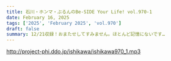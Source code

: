 ```yaml
---
title: 石川・ホンマ・ぶるんのBe-SIDE Your Life! vol.970-1
date: February 16, 2025
tags: ['2025', 'February 2025', 'vol.970']
draft: false
summary: 12/21収録！おまたせしてすみません。ほとんど記憶にないです…
---
```


http://project-phi.ddo.jp/ishikawa/ishikawa970_1.mp3